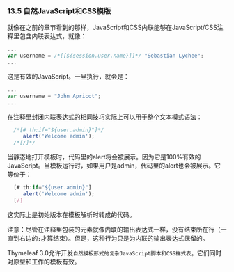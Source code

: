 ### 13.5 自然JavaScript和CSS模版

就像在之前的章节看到的那样，JavaScript和CSS内联能够在JavaScript/CSS注释里包含内联表达式，就像：
```javascript
...
var username = /*[[${session.user.name}]]*/ "Sebastian Lychee";
...
```
这是有效的JavaScript。一旦执行，就会是：
```javascript
...
var username = "John Apricot";
...
```
在注释里封闭内联表达式的相同技巧实际上可以用于整个文本模式语法：
```javascript
  /*[# th:if="${user.admin}"]*/
     alert('Welcome admin');
  /*[/]*/
```
当静态地打开模板时，代码里的alert将会被展示。因为它是100%有效的JavaScript。当模板运行时，如果用户是admin，代码里的alert也会被展示。它等价于：
```javascript
  [# th:if="${user.admin}"]
     alert('Welcome admin');
  [/]
```
这实际上是初始版本在模板解析时转成的代码。

注意：尽管在注释里包装的元素就像内联的输出表达式一样，没有结束所在行（一直到右边的`;`才算结束）。但是，这种行为只是为内联的输出表达式保留的。

Thymeleaf 3.0允许开发`自然模板形式的复杂JavaScript脚本和CSS样式表`。它们同时对原型和工作的模板有效。
